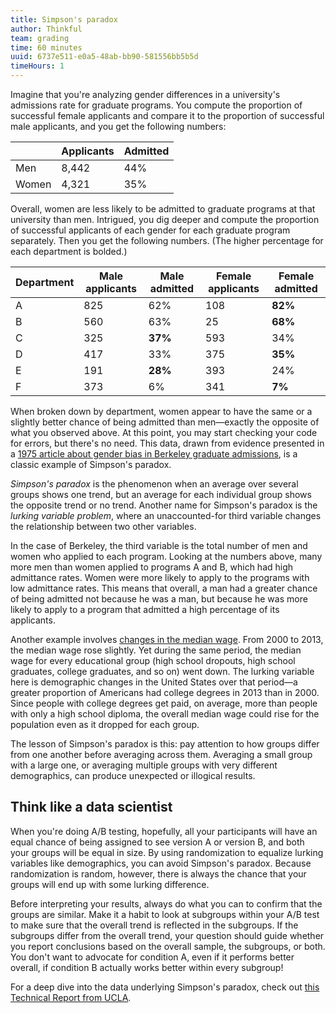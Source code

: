 ```yaml
---
title: Simpson's paradox
author: Thinkful
team: grading
time: 60 minutes
uuid: 6737e511-e0a5-48ab-bb90-581556bb5b5d
timeHours: 1
---
```


Imagine that you're analyzing gender differences in a university's admissions rate for graduate programs. You compute the proportion of successful female applicants and compare it to the proportion of successful male applicants, and you get the following numbers:

|       | **Applicants** | **Admitted** |
| ----- | -------------- | ------------ |
| Men   | 8,442          | 44%          |
| Women | 4,321          | 35%          |

Overall, women are less likely to be admitted to graduate programs at that university than men. Intrigued, you dig deeper and compute the proportion of successful applicants of each gender for each graduate program separately. Then you get the following numbers. (The higher percentage for each department is bolded.)

| **Department** | **Male applicants** | **Male admitted** | **Female applicants** | **Female admitted** |
| -------------- | ------------------- | ----------------- | --------------------- | ------------------- |
| A              | 825                 | 62%               | 108                   | **82%**             |
| B              | 560                 | 63%               | 25                    | **68%**             |
| C              | 325                 | **37%**           | 593                   | 34%                 |
| D              | 417                 | 33%               | 375                   | **35%**             |
| E              | 191                 | **28%**           | 393                   | 24%                 |
| F              | 373                 | 6%                | 341                   | **7%**              |

When broken down by department, women appear to have the same or a slightly better chance of being admitted than men—exactly the opposite of what you observed above. At this point, you may start checking your code for errors, but there's no need. This data, drawn from evidence presented in a [1975 article about gender bias in Berkeley graduate admissions](http://homepage.stat.uiowa.edu/~mbognar/1030/Bickel-Berkeley.pdf), is a classic example of Simpson's paradox.

*Simpson's paradox* is the phenomenon when an average over several groups shows one trend, but an average for each individual group shows the opposite trend or no trend. Another name for Simpson's paradox is the *lurking variable problem*, where an unaccounted-for third variable changes the relationship between two other variables.

In the case of Berkeley, the third variable is the total number of men and women who applied to each program. Looking at the numbers above, many more men than women applied to programs A and B, which had high admittance rates. Women were more likely to apply to the programs with low admittance rates. This means that overall, a man had a greater chance of being admitted not because he was a man, but because he was more likely to apply to a program that admitted a high percentage of its applicants.

Another example involves [changes in the median wage](https://economix.blogs.nytimes.com/2013/05/01/can-every-group-be-worse-than-average-yes/?_r=0). From 2000 to 2013, the median wage rose slightly. Yet during the same period, the median wage for every educational group (high school dropouts, high school graduates, college graduates, and so on) went down. The lurking variable here is demographic changes in the United States over that period—a greater proportion of Americans had college degrees in 2013 than in 2000. Since people with college degrees get paid, on average, more than people with only a high school diploma, the overall median wage could rise for the population even as it dropped for each group.

The lesson of Simpson's paradox is this: pay attention to how groups differ from one another before averaging across them. Averaging a small group with a large one, or averaging multiple groups with very different demographics, can produce unexpected or illogical results.

## Think like a data scientist

When you're doing A/B testing, hopefully, all your participants will have an equal chance of being assigned to see version A or version B, and both your groups will be equal in size. By using randomization to equalize lurking variables like demographics, you can avoid Simpson's paradox. Because randomization is random, however, there is always the chance that your groups will end up with some lurking difference.

Before interpreting your results, always do what you can to confirm that the groups are similar. Make it a habit to look at subgroups within your A/B test to make sure that the overall trend is reflected in the subgroups. If the subgroups differ from the overall trend, your question should guide whether you report conclusions based on the overall sample, the subgroups, or both. You don't want to advocate for condition A, even if it performs better overall, if condition B actually works better within every subgroup!

For a deep dive into the data underlying Simpson's paradox, check out [this Technical Report from UCLA](http://ftp.cs.ucla.edu/pub/stat_ser/r414.pdf).
